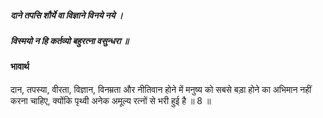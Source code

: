 ##### दाने तपसि शौर्ये वा विज्ञाने विनये नये ।
##### विस्मयो न हि कर्तव्यो बहुरत्ना वसुन्धरा ॥

#### भावार्थ

दान, तपस्या, वीरता, विज्ञान, विनम्रता और नीतिवान होने में मनुष्य को सबसे बड़ा होने का अभिमान नहीं करना चाहिए, क्योंकि पृथ्वी अनेक अमूल्य रत्नों से भरी हुई है ॥ 8 ॥